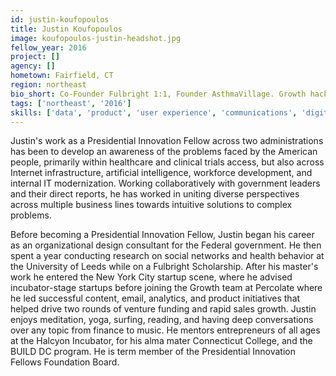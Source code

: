 ```yaml
---
id: justin-koufopoulos
title: Justin Koufopoulos
image: koufopoulos-justin-headshot.jpg
fellow_year: 2016
project: []
agency: []
hometown: Fairfield, CT
region: northeast
bio_short: Co-Founder Fulbright 1:1, Founder AsthmaVillage. Growth hacking @Percolate, product @US Army. Fulbright Scholar. MRes University of Leeds
tags: ['northeast', '2016']
skills: ['data', 'product', 'user experience', 'communications', 'digital']
---
```


Justin's work as a Presidential Innovation Fellow across two administrations has been to develop an awareness of the problems faced by the American people, primarily within healthcare and clinical trials access, but also across Internet infrastructure, artificial intelligence, workforce development, and internal IT modernization. Working collaboratively with government leaders and their direct reports, he has worked in uniting diverse perspectives across multiple business lines towards intuitive solutions to complex problems.

Before becoming a Presidential Innovation Fellow, Justin began his career as an organizational design consultant for the Federal government. He then spent a year conducting research on social networks and health behavior at the University of Leeds while on a Fulbright Scholarship. After his master's work he entered the New York City startup scene, where he advised incubator-stage startups before joining the Growth team at Percolate where he led successful content, email, analytics, and product initiatives that helped drive two rounds of venture funding and rapid sales growth. Justin enjoys meditation, yoga, surfing, reading, and having deep conversations over any topic from finance to music. He mentors entrepreneurs of all ages at the Halcyon Incubator, for his alma mater Connecticut College, and the BUILD DC program. He is term member of the Presidential Innovation Fellows Foundation Board.
